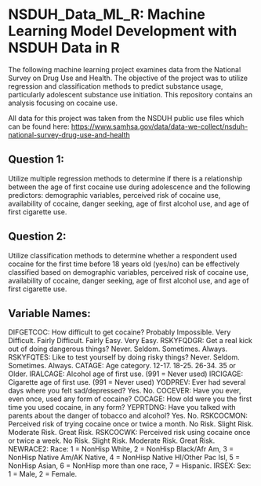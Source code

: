 # NSDUH_Data_ML_R: Machine Learning Model Development with NSDUH Data in R

The following machine learning project examines data from the National Survey on Drug Use and Health. The objective of the project was to utilize regression and classification methods to predict substance usage, particularly adolescent substance use initiation. This repository contains an analysis focusing on cocaine use. 

All data for this project was taken from the NSDUH public use files which can be found here: https://www.samhsa.gov/data/data-we-collect/nsduh-national-survey-drug-use-and-health

## Question 1:
Utilize multiple regression methods to determine if there is a relationship between the age of first cocaine use during adolescence and the following predictors: demographic variables, perceived risk of cocaine use, availability of cocaine, danger seeking, age of first alcohol use, and age of first cigarette use.

## Question 2:
Utilize classification methods to determine whether a respondent used cocaine for the first time before 18 years old (yes/no) can be effectively classified based on demographic variables, perceived risk of cocaine use, availability of cocaine, danger seeking, age of first alcohol use,
and age of first cigarette use.

## Variable Names:
DIFGETCOC: How difficult to get cocaine? Probably Impossible. Very Difficult. Fairly Difficult. Fairly Easy. Very Easy. 
RSKYFQDGR: Get a real kick out of doing dangerous things? Never. Seldom. Sometimes. Always. 
RSKYFQTES: Like to test yourself by doing risky things? Never. Seldom. Sometimes. Always. 
CATAGE: Age category. 12-17. 18-25. 26-34. 35 or Older. 
IRALCAGE: Alcohol age of first use. (991 = Never used) 
IRCIGAGE: Cigarette age of first use. (991 = Never used) 
YODPREV: Ever had several days where you felt sad/depressed? Yes. No. 
COCEVER: Have you ever, even once, used any form of cocaine? 
COCAGE: How old were you the first time you used cocaine, in any form? 
YEPRTDNG: Have you talked with parents about the danger of tobacco and alcohol? Yes. No. 
RSKCOCMON: Perceived risk of trying cocaine once or twice a month. No Risk. Slight Risk. Moderate Risk. Great Risk. 
RSKCOCWK: Perceived risk using cocaine once or twice a week. No Risk. Slight Risk. Moderate Risk. Great Risk. 
NEWRACE2: Race: 1 = NonHisp White, 2 = NonHisp Black/Afr Am, 3 = NonHisp Native Am/AK Native, 4 = NonHisp Native HI/Other Pac Isl, 5 = NonHisp Asian, 6 = NonHisp more than one race, 7 = Hispanic.
IRSEX: Sex: 1 = Male, 2 = Female. 

